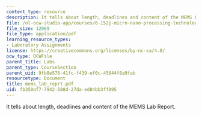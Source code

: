 ```yaml
---
content_type: resource
description: It tells about length, deadlines and content of the MEMS Lab Report.
file: /ol-ocw-studio-app/courses/6-152j-micro-nano-processing-technology-fall-2005/fb350af77942588d27daed84bb3ff095_mems_lab_reprt.pdf
file_size: 12069
file_type: application/pdf
learning_resource_types:
- Laboratory Assignments
license: https://creativecommons.org/licenses/by-nc-sa/4.0/
ocw_type: OCWFile
parent_title: Labs
parent_type: CourseSection
parent_uid: 9fb8e576-41fc-f439-ef0c-45644f8a9fab
resourcetype: Document
title: mems_lab_reprt.pdf
uid: fb350af7-7942-588d-27da-ed84bb3ff095
---
```

It tells about length, deadlines and content of the MEMS Lab Report.